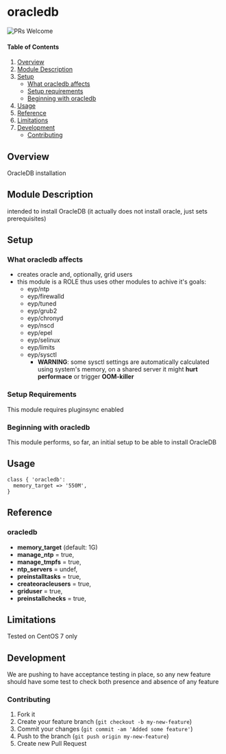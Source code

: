 # oracledb

![PRs Welcome](https://img.shields.io/badge/PRs-welcome-brightgreen.svg)

#### Table of Contents

1. [Overview](#overview)
2. [Module Description](#module-description)
3. [Setup](#setup)
    * [What oracledb affects](#what-oracledb-affects)
    * [Setup requirements](#setup-requirements)
    * [Beginning with oracledb](#beginning-with-oracledb)
4. [Usage](#usage)
5. [Reference](#reference)
5. [Limitations](#limitations)
6. [Development](#development)
    * [Contributing](#contributing)
## Overview

OracleDB installation

## Module Description

intended to install OracleDB (it actually does not install oracle, just sets prerequisites)

## Setup

### What oracledb affects

* creates oracle and, optionally, grid users
* this module is a ROLE thus uses other modules to achive it's goals:
  * eyp/ntp
  * eyp/firewalld
  * eyp/tuned
  * eyp/grub2
  * eyp/chronyd
  * eyp/nscd
  * eyp/epel
  * eyp/selinux
  * eyp/limits
  * eyp/sysctl
    * **WARNING**: some sysctl settings are automatically calculated using system's memory, on a shared server it might **hurt performace** or trigger **OOM-killer**

### Setup Requirements

This module requires pluginsync enabled

### Beginning with oracledb

This module performs, so far, an initial setup to be able to install OracleDB

## Usage

```puppet
class { 'oracledb':
  memory_target => '550M',
}
```

## Reference

### oracledb

* **memory_target** (default: 1G)
* **manage_ntp**        = true,
* **manage_tmpfs**      = true,
* **ntp_servers**       = undef,
* **preinstalltasks**   = true,
* **createoracleusers** = true,
* **griduser**          = true,
* **preinstallchecks**  = true,

## Limitations

Tested on CentOS 7 only

## Development

We are pushing to have acceptance testing in place, so any new feature should
have some test to check both presence and absence of any feature

### Contributing

1. Fork it
2. Create your feature branch (`git checkout -b my-new-feature`)
3. Commit your changes (`git commit -am 'Added some feature'`)
4. Push to the branch (`git push origin my-new-feature`)
5. Create new Pull Request
